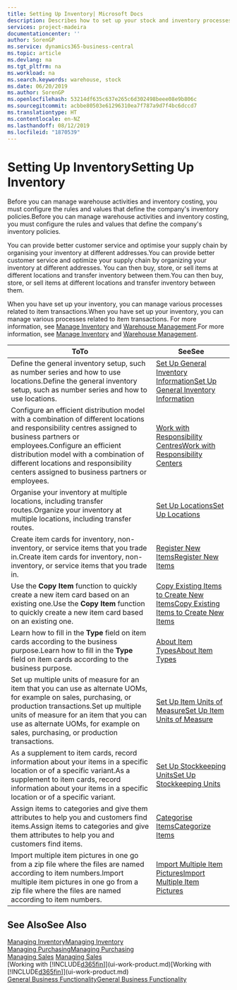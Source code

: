 ```yaml
---
title: Setting Up Inventory| Microsoft Docs
description: Describes how to set up your stock and inventory processes, including transfer routes and locations, such as warehouses.
services: project-madeira
documentationcenter: ''
author: SorenGP
ms.service: dynamics365-business-central
ms.topic: article
ms.devlang: na
ms.tgt_pltfrm: na
ms.workload: na
ms.search.keywords: warehouse, stock
ms.date: 06/20/2019
ms.author: SorenGP
ms.openlocfilehash: 53214df635c637e265c6d302498beee08e9b806c
ms.sourcegitcommit: acbbe80503e61296310ea7f787a9d7f4bc6dccd7
ms.translationtype: HT
ms.contentlocale: en-NZ
ms.lasthandoff: 08/12/2019
ms.locfileid: "1870539"
---
```

# <a name="setting-up-inventory"></a><span data-ttu-id="606c6-103">Setting Up Inventory</span><span class="sxs-lookup"><span data-stu-id="606c6-103">Setting Up Inventory</span></span>
<span data-ttu-id="606c6-104">Before you can manage warehouse activities and inventory costing, you must configure the rules and values that define the company's inventory policies.</span><span class="sxs-lookup"><span data-stu-id="606c6-104">Before you can manage warehouse activities and inventory costing, you must configure the rules and values that define the company's inventory policies.</span></span>

<span data-ttu-id="606c6-105">You can provide better customer service and optimise your supply chain by organising your inventory at different addresses.</span><span class="sxs-lookup"><span data-stu-id="606c6-105">You can provide better customer service and optimize your supply chain by organizing your inventory at different addresses.</span></span> <span data-ttu-id="606c6-106">You can then buy, store, or sell items at different locations and transfer inventory between them.</span><span class="sxs-lookup"><span data-stu-id="606c6-106">You can then buy, store, or sell items at different locations and transfer inventory between them.</span></span>

<span data-ttu-id="606c6-107">When you have set up your inventory, you can manage various processes related to item transactions.</span><span class="sxs-lookup"><span data-stu-id="606c6-107">When you have set up your inventory, you can manage various processes related to item transactions.</span></span> <span data-ttu-id="606c6-108">For more information, see [Manage Inventory](inventory-manage-inventory.md) and [Warehouse Management](warehouse-manage-warehouse.md).</span><span class="sxs-lookup"><span data-stu-id="606c6-108">For more information, see [Manage Inventory](inventory-manage-inventory.md) and [Warehouse Management](warehouse-manage-warehouse.md).</span></span>

| <span data-ttu-id="606c6-109">To</span><span class="sxs-lookup"><span data-stu-id="606c6-109">To</span></span> | <span data-ttu-id="606c6-110">See</span><span class="sxs-lookup"><span data-stu-id="606c6-110">See</span></span> |
| --- | --- |
| <span data-ttu-id="606c6-111">Define the general inventory setup, such as number series and how to use locations.</span><span class="sxs-lookup"><span data-stu-id="606c6-111">Define the general inventory setup, such as number series and how to use locations.</span></span> |[<span data-ttu-id="606c6-112">Set Up General Inventory Information</span><span class="sxs-lookup"><span data-stu-id="606c6-112">Set Up General Inventory Information</span></span>](inventory-how-setup-general.md) |
|<span data-ttu-id="606c6-113">Configure an efficient distribution model with a combination of different locations and responsibility centres assigned to business partners or employees.</span><span class="sxs-lookup"><span data-stu-id="606c6-113">Configure an efficient distribution model with a combination of different locations and responsibility centers assigned to business partners or employees.</span></span>|[<span data-ttu-id="606c6-114">Work with Responsibility Centres</span><span class="sxs-lookup"><span data-stu-id="606c6-114">Work with Responsibility Centers</span></span>](inventory-responsibility-centers.md)|
| <span data-ttu-id="606c6-115">Organise your inventory at multiple locations, including transfer routes.</span><span class="sxs-lookup"><span data-stu-id="606c6-115">Organize your inventory at multiple locations, including transfer routes.</span></span> |[<span data-ttu-id="606c6-116">Set Up Locations</span><span class="sxs-lookup"><span data-stu-id="606c6-116">Set Up Locations</span></span>](inventory-how-register-new-items.md) |
| <span data-ttu-id="606c6-117">Create item cards for inventory, non-inventory, or service items that you trade in.</span><span class="sxs-lookup"><span data-stu-id="606c6-117">Create item cards for inventory, non-inventory, or service items that you trade in.</span></span> |[<span data-ttu-id="606c6-118">Register New Items</span><span class="sxs-lookup"><span data-stu-id="606c6-118">Register New Items</span></span>](inventory-how-register-new-items.md) |
|<span data-ttu-id="606c6-119">Use the **Copy Item** function to quickly create a new item card based on an existing one.</span><span class="sxs-lookup"><span data-stu-id="606c6-119">Use the **Copy Item** function to quickly create a new item card based on an existing one.</span></span>|[<span data-ttu-id="606c6-120">Copy Existing Items to Create New Items</span><span class="sxs-lookup"><span data-stu-id="606c6-120">Copy Existing Items to Create New Items</span></span>](inventory-how-copy-items.md)|
|<span data-ttu-id="606c6-121">Learn how to fill in the **Type** field on item cards according to the business purpose.</span><span class="sxs-lookup"><span data-stu-id="606c6-121">Learn how to fill in the **Type** field on item cards according to the business purpose.</span></span>|[<span data-ttu-id="606c6-122">About Item Types</span><span class="sxs-lookup"><span data-stu-id="606c6-122">About Item Types</span></span>](inventory-about-item-types.md)|
|<span data-ttu-id="606c6-123">Set up multiple units of measure for an item that you can use as alternate UOMs, for example on sales, purchasing, or production transactions.</span><span class="sxs-lookup"><span data-stu-id="606c6-123">Set up multiple units of measure for an item that you can use as alternate UOMs, for example on sales, purchasing, or production transactions.</span></span>|[<span data-ttu-id="606c6-124">Set Up Item Units of Measure</span><span class="sxs-lookup"><span data-stu-id="606c6-124">Set Up Item Units of Measure</span></span>](inventory-how-setup-units-of-measure.md)|
|<span data-ttu-id="606c6-125">As a supplement to item cards, record information about your items in a specific location or of a specific variant.</span><span class="sxs-lookup"><span data-stu-id="606c6-125">As a supplement to item cards, record information about your items in a specific location or of a specific variant.</span></span>|[<span data-ttu-id="606c6-126">Set Up Stockkeeping Units</span><span class="sxs-lookup"><span data-stu-id="606c6-126">Set Up Stockkeeping Units</span></span>](inventory-how-to-set-up-stockkeeping-units.md)|
| <span data-ttu-id="606c6-127">Assign items to categories and give them attributes to help you and customers find items.</span><span class="sxs-lookup"><span data-stu-id="606c6-127">Assign items to categories and give them attributes to help you and customers find items.</span></span> |[<span data-ttu-id="606c6-128">Categorise Items</span><span class="sxs-lookup"><span data-stu-id="606c6-128">Categorize Items</span></span>](inventory-how-categorize-items.md) |
|<span data-ttu-id="606c6-129">Import multiple item pictures in one go from a zip file where the files are named according to item numbers.</span><span class="sxs-lookup"><span data-stu-id="606c6-129">Import multiple item pictures in one go from a zip file where the files are named according to item numbers.</span></span>|[<span data-ttu-id="606c6-130">Import Multiple Item Pictures</span><span class="sxs-lookup"><span data-stu-id="606c6-130">Import Multiple Item Pictures</span></span>](inventory-how-import-item-pictures.md)|

## <a name="see-also"></a><span data-ttu-id="606c6-131">See Also</span><span class="sxs-lookup"><span data-stu-id="606c6-131">See Also</span></span>
[<span data-ttu-id="606c6-132">Managing Inventory</span><span class="sxs-lookup"><span data-stu-id="606c6-132">Managing Inventory</span></span>](inventory-manage-inventory.md)  
[<span data-ttu-id="606c6-133">Managing Purchasing</span><span class="sxs-lookup"><span data-stu-id="606c6-133">Managing Purchasing</span></span>](purchasing-manage-purchasing.md)  
<span data-ttu-id="606c6-134">[Managing Sales](sales-manage-sales.md)  </span><span class="sxs-lookup"><span data-stu-id="606c6-134">[Managing Sales](sales-manage-sales.md)  </span></span>  
<span data-ttu-id="606c6-135">[Working with [!INCLUDE[d365fin](includes/d365fin_md.md)]](ui-work-product.md)</span><span class="sxs-lookup"><span data-stu-id="606c6-135">[Working with [!INCLUDE[d365fin](includes/d365fin_md.md)]](ui-work-product.md)</span></span>  
[<span data-ttu-id="606c6-136">General Business Functionality</span><span class="sxs-lookup"><span data-stu-id="606c6-136">General Business Functionality</span></span>](ui-across-business-areas.md)
